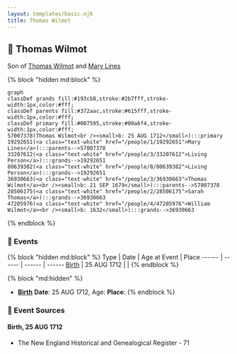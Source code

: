 ```yaml
---
layout: templates/basic.njk
title: Thomas Wilmot
---
```

## 🔵 Thomas Wilmot

Son of [Thomas Wilmot](/people/3/36930663) and [Mary Lines](/people/1/19292651)

{% block "hidden md:block" %}
```mermaid
graph
classDef grands fill:#193cb8,stroke:#2b7fff,stroke-width:1px,color:#fff;
classDef parents fill:#372aac,stroke:#615fff,stroke-width:1px,color:#fff;
classDef primary fill:#007595,stroke:#00a6f4,stroke-width:1px,color:#fff;
57007378(Thomas Wilmot<br /><small>b: 25 AUG 1712</small>):::primary
19292651(<a class="text-white" href="/people/1/19292651">Mary Lines</a>):::parents-->57007378
33207612(<a class="text-white" href="/people/3/33207612">Living Person</a>):::grands-->19292651
80639382(<a class="text-white" href="/people/8/80639382">Living Person</a>):::grands-->19292651
36930663(<a class="text-white" href="/people/3/36930663">Thomas Wilmot</a><br /><small>b: 21 SEP 1679</small>):::parents-->57007378
28506175(<a class="text-white" href="/people/2/28506175">Sarah Thomas</a>):::grands-->36930663
47205976(<a class="text-white" href="/people/4/47205976">William Wilmot</a><br /><small>b: 1632</small>):::grands-->36930663
```
{% endblock %}

### 📆 Events

{% block "hidden md:block" %}
Type | Date | Age at Event | Place
------ | ------ | ------ | ------
[Birth](#event-event-2) | 25 AUG 1712 |  |
{% endblock %}

{% block "md:hidden" %}
- **[Birth](#event-event-2)**
**Date**: 25 AUG 1712, Age:
**Place**:
{% endblock %}

### 📰 Event Sources

#### <a id="event-event-2"></a> Birth, 25 AUG 1712
* The New England Historical and Genealogical Register  - 71